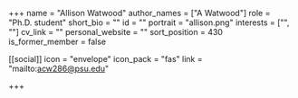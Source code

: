 +++
name = "Allison Watwood"
author_names = ["A Watwood"]
role = "Ph.D. student"
short_bio = ""
id = ""
portrait = "allison.png"
interests = ["", ""]
cv_link = ""
personal_website = ""
sort_position = 430
is_former_member = false

[[social]]
    icon = "envelope"
    icon_pack = "fas"
    link = "mailto:acw286@psu.edu"


+++

